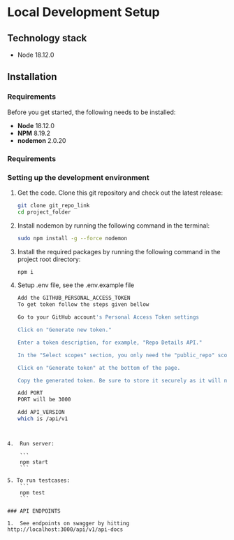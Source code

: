  # Local Development Setup

## Technology stack

- Node 18.12.0

## Installation

### Requirements

Before you get started, the following needs to be installed:
  * **Node** 18.12.0
  * **NPM** 8.19.2
  * **nodemon** 2.0.20

### Requirements

### Setting up the development environment

1.  Get the code. Clone this git repository and check out the latest release:

    ```bash
    git clone git_repo_link
    cd project_folder
    ```

2.  Install nodemon by running the following command in the terminal:

    ```bash
    sudo npm install -g --force nodemon
    ```

3.  Install the required packages by running the following command in the project root directory:

    ```bash
    npm i
    ```

4.  Setup .env file, see the .env.example file
     ```bash
    Add the GITHUB_PERSONAL_ACCESS_TOKEN
    To get token follow the steps given bellow

    Go to your GitHub account's Personal Access Token settings

    Click on "Generate new token."

    Enter a token description, for example, "Repo Details API."

    In the "Select scopes" section, you only need the "public_repo" scope for this project. Check the box next to "public_repo."

    Click on "Generate token" at the bottom of the page.

    Copy the generated token. Be sure to store it securely as it will not be shown again.

    ```
    ```bash
    Add PORT
    PORT will be 3000
    ```

    ```bash
    Add API_VERSION
    which is /api/v1
```
   

4.  Run server:

    ```
    npm start
    ```

5. To run testcases:
    ```
    npm test
    ```

### API ENDPOINTS

1.  See endpoints on swagger by hitting http://localhost:3000/api/v1/api-docs


